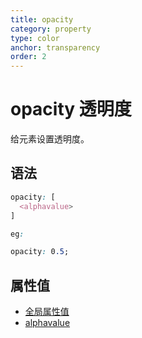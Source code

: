 ```yaml
---
title: opacity
category: property
type: color
anchor: transparency
order: 2
---
```


# opacity 透明度

给元素设置透明度。

## 语法

```css
opacity: [
  <alphavalue>
]

eg:

opacity: 0.5;
```

## 属性值

* [全局属性值](/front-end/CSS/values#anchor-值类型)
* [alphavalue](/front-end/CSS/values#anchor-值类型)
